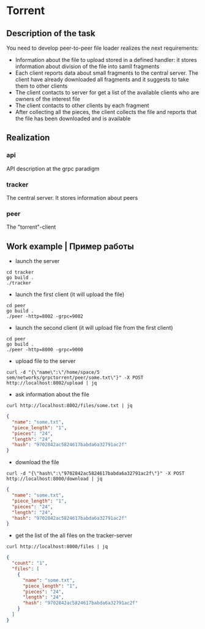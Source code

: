 # Torrent
## Description of the task
You need to develop peer-to-peer file loader realizes the next requirements:

- Information about the file to upload stored in a defined handler: it stores information about division of the file into samll fragments
- Each client reports data about small fragments to the central server. The client have already downloaded all fragments and it suggests to take them to other clients
- The client contacts to server for get a list of the available clients who are owners of the interest file
- The client contacts to other clients by each fragment
- After collecting all the pieces, the client collects the file and reports that the file has been downloaded and is available

## Realization 

### api 
API description at the grpc paradigm 

### tracker
The central server. It stores information about peers 

### peer
The "torrent"-client 
## Work example | Пример работы

- launch the server 
```shell script
cd tracker
go build .
./tracker
```
-  launch the first client (it will upload the file) 
```shell script
cd peer
go build .
./peer -http=8002 -grpc=9002
```

- launch the second client (it will upload file from the first client) 
```shell script
cd peer
go build .
./peer -http=8000 -grpc=9000
```

- upload file to the server 
```shell script
curl -d "{\"name\":\"/home/space/5 sem/networks/grpctorrent/peer/some.txt\"}" -X POST http://localhost:8002/upload | jq
```

- ask information about the file 
```shell script
curl http://localhost:8002/files/some.txt | jq
```
```json
{
  "name": "some.txt",
  "piece_length": "1",
  "pieces": "24",
  "length": "24",
  "hash": "9702842ac5824617babda6a32791ac2f"
}
```

- download the file 
```shell script
curl -d "{\"hash\":\"9702842ac5824617babda6a32791ac2f\"}" -X POST http://localhost:8000/download | jq
```
```json
{
  "name": "some.txt",
  "piece_length": "1",
  "pieces": "24",
  "length": "24",
  "hash": "9702842ac5824617babda6a32791ac2f"
}
```

- get the list of the all files on the tracker-server 
```shell script
curl http://localhost:8000/files | jq
```
```json
{
  "count": "1",
  "files": [
    {
      "name": "some.txt",
      "piece_length": "1",
      "pieces": "24",
      "length": "24",
      "hash": "9702842ac5824617babda6a32791ac2f"
    }
  ]
}

```
